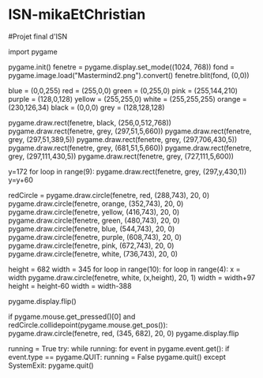 # ISN-mikaEtChristian
#Projet final d'ISN

import pygame


pygame.init()
fenetre = pygame.display.set_mode((1024, 768))
fond = pygame.image.load("Mastermind2.png").convert()
fenetre.blit(fond, (0,0))


blue = (0,0,255)
red = (255,0,0)
green = (0,255,0)
pink = (255,144,210)
purple = (128,0,128)
yellow = (255,255,0)
white = (255,255,255)
orange = (230,126,34)
black = (0,0,0)
grey = (128,128,128)

pygame.draw.rect(fenetre, black, (256,0,512,768))
pygame.draw.rect(fenetre, grey, (297,51,5,660))
pygame.draw.rect(fenetre, grey, (297,51,389,5))
pygame.draw.rect(fenetre, grey, (297,706,430,5))
pygame.draw.rect(fenetre, grey, (681,51,5,660))
pygame.draw.rect(fenetre, grey, (297,111,430,5))
pygame.draw.rect(fenetre, grey, (727,111,5,600))

y=172
for loop in range(9):
    pygame.draw.rect(fenetre, grey, (297,y,430,1))
    y=y+60

redCircle = pygame.draw.circle(fenetre, red, (288,743), 20, 0)
pygame.draw.circle(fenetre, orange, (352,743), 20, 0)
pygame.draw.circle(fenetre, yellow, (416,743), 20, 0)
pygame.draw.circle(fenetre, green, (480,743), 20, 0)
pygame.draw.circle(fenetre, blue, (544,743), 20, 0)
pygame.draw.circle(fenetre, purple, (608,743), 20, 0)
pygame.draw.circle(fenetre, pink, (672,743), 20, 0)
pygame.draw.circle(fenetre, white, (736,743), 20, 0)


height = 682
width = 345
for loop in range(10):
    for loop in range(4):
        x = width
        pygame.draw.circle(fenetre, white, (x,height), 20, 1)
        width = width+97
    height = height-60
    width = width-388

pygame.display.flip()

if pygame.mouse.get_pressed()[0] and redCircle.collidepoint(pygame.mouse.get_pos()):
    pygame.draw.circle(fenetre, red, (345, 682), 20, 0)
    pygame.display.flip


running = True
try:
    while running:
        for event in pygame.event.get():
            if event.type == pygame.QUIT:
                running = False
    pygame.quit()
except SystemExit:
    pygame.quit()
